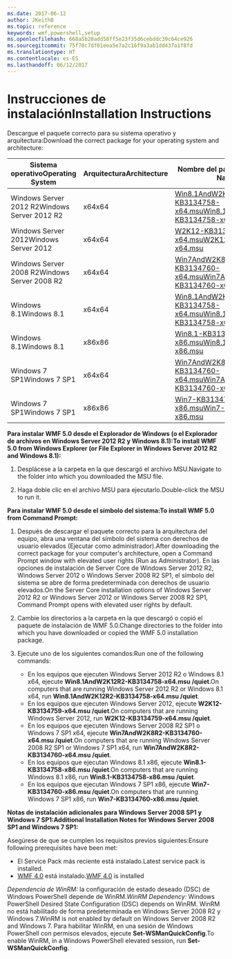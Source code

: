 ```yaml
---
ms.date: 2017-06-12
author: JKeithB
ms.topic: reference
keywords: wmf,powershell,setup
ms.openlocfilehash: 668a5b20add58ff5e23f35d6cebddc39c64ce926
ms.sourcegitcommit: 75f70c7df01eea5e7a2c16f9a3ab1dd437a1f8fd
ms.translationtype: HT
ms.contentlocale: es-ES
ms.lasthandoff: 06/12/2017
---
```

# <a name="installation-instructions"></a><span data-ttu-id="a046a-102">Instrucciones de instalación</span><span class="sxs-lookup"><span data-stu-id="a046a-102">Installation Instructions</span></span>

<span data-ttu-id="a046a-103">Descargue el paquete correcto para su sistema operativo y arquitectura:</span><span class="sxs-lookup"><span data-stu-id="a046a-103">Download the correct package for your operating system and architecture:</span></span>

| <span data-ttu-id="a046a-104">Sistema operativo</span><span class="sxs-lookup"><span data-stu-id="a046a-104">Operating System</span></span>       | <span data-ttu-id="a046a-105">Arquitectura</span><span class="sxs-lookup"><span data-stu-id="a046a-105">Architecture</span></span> | <span data-ttu-id="a046a-106">Nombre del paquete</span><span class="sxs-lookup"><span data-stu-id="a046a-106">Package Name</span></span>              | 
|------------------------|--------------|---------------------------| 
| <span data-ttu-id="a046a-107">Windows Server 2012 R2</span><span class="sxs-lookup"><span data-stu-id="a046a-107">Windows Server 2012 R2</span></span> | <span data-ttu-id="a046a-108">x64</span><span class="sxs-lookup"><span data-stu-id="a046a-108">x64</span></span>      | [<span data-ttu-id="a046a-109">Win8.1AndW2K12R2-KB3134758-x64.msu</span><span class="sxs-lookup"><span data-stu-id="a046a-109">Win8.1AndW2K12R2-KB3134758-x64.msu</span></span>](http://go.microsoft.com/fwlink/?LinkId=717507) | 
| <span data-ttu-id="a046a-110">Windows Server 2012</span><span class="sxs-lookup"><span data-stu-id="a046a-110">Windows Server 2012</span></span>    | <span data-ttu-id="a046a-111">x64</span><span class="sxs-lookup"><span data-stu-id="a046a-111">x64</span></span>      | [<span data-ttu-id="a046a-112">W2K12-KB3134759-x64.msu</span><span class="sxs-lookup"><span data-stu-id="a046a-112">W2K12-KB3134759-x64.msu</span></span>](http://go.microsoft.com/fwlink/?LinkId=717506) | 
| <span data-ttu-id="a046a-113">Windows Server 2008 R2</span><span class="sxs-lookup"><span data-stu-id="a046a-113">Windows Server 2008 R2</span></span> | <span data-ttu-id="a046a-114">x64</span><span class="sxs-lookup"><span data-stu-id="a046a-114">x64</span></span>      | [<span data-ttu-id="a046a-115">Win7AndW2K8R2-KB3134760-x64.msu</span><span class="sxs-lookup"><span data-stu-id="a046a-115">Win7AndW2K8R2-KB3134760-x64.msu</span></span>](http://go.microsoft.com/fwlink/?LinkId=717504) |
| <span data-ttu-id="a046a-116">Windows 8.1</span><span class="sxs-lookup"><span data-stu-id="a046a-116">Windows 8.1</span></span>            | <span data-ttu-id="a046a-117">x64</span><span class="sxs-lookup"><span data-stu-id="a046a-117">x64</span></span>          | [<span data-ttu-id="a046a-118">Win8.1AndW2K12R2-KB3134758-x64.msu</span><span class="sxs-lookup"><span data-stu-id="a046a-118">Win8.1AndW2K12R2-KB3134758-x64.msu</span></span>](http://go.microsoft.com/fwlink/?LinkId=717507) |
| <span data-ttu-id="a046a-119">Windows 8.1</span><span class="sxs-lookup"><span data-stu-id="a046a-119">Windows 8.1</span></span>            | <span data-ttu-id="a046a-120">x86</span><span class="sxs-lookup"><span data-stu-id="a046a-120">x86</span></span>          | [<span data-ttu-id="a046a-121">Win8.1-KB3134758-x86.msu</span><span class="sxs-lookup"><span data-stu-id="a046a-121">Win8.1-KB3134758-x86.msu</span></span>](http://go.microsoft.com/fwlink/?LinkID=717963) |
| <span data-ttu-id="a046a-122">Windows 7 SP1</span><span class="sxs-lookup"><span data-stu-id="a046a-122">Windows 7 SP1</span></span>          | <span data-ttu-id="a046a-123">x64</span><span class="sxs-lookup"><span data-stu-id="a046a-123">x64</span></span>          | [<span data-ttu-id="a046a-124">Win7AndW2K8R2-KB3134760-x64.msu</span><span class="sxs-lookup"><span data-stu-id="a046a-124">Win7AndW2K8R2-KB3134760-x64.msu</span></span>](http://go.microsoft.com/fwlink/?LinkId=717504) |
| <span data-ttu-id="a046a-125">Windows 7 SP1</span><span class="sxs-lookup"><span data-stu-id="a046a-125">Windows 7 SP1</span></span>          | <span data-ttu-id="a046a-126">x86</span><span class="sxs-lookup"><span data-stu-id="a046a-126">x86</span></span>          | [<span data-ttu-id="a046a-127">Win7-KB3134760-x86.msu</span><span class="sxs-lookup"><span data-stu-id="a046a-127">Win7-KB3134760-x86.msu</span></span>](http://go.microsoft.com/fwlink/?LinkID=717962) |


<span data-ttu-id="a046a-128">**Para instalar WMF 5.0 desde el Explorador de Windows (o el Explorador de archivos en Windows Server 2012 R2 y Windows 8.1):**</span><span class="sxs-lookup"><span data-stu-id="a046a-128">**To install WMF 5.0 from Windows Explorer (or File Explorer in Windows Server 2012 R2 and Windows 8.1):**</span></span>

1. <span data-ttu-id="a046a-129">Desplácese a la carpeta en la que descargó el archivo MSU.</span><span class="sxs-lookup"><span data-stu-id="a046a-129">Navigate to the folder into which you downloaded the MSU file.</span></span>

2. <span data-ttu-id="a046a-130">Haga doble clic en el archivo MSU para ejecutarlo.</span><span class="sxs-lookup"><span data-stu-id="a046a-130">Double-click the MSU to run it.</span></span>

<span data-ttu-id="a046a-131">**Para instalar WMF 5.0 desde el símbolo del sistema:**</span><span class="sxs-lookup"><span data-stu-id="a046a-131">**To install WMF 5.0 from Command Prompt:**</span></span> 

1. <span data-ttu-id="a046a-132">Después de descargar el paquete correcto para la arquitectura del equipo, abra una ventana del símbolo del sistema con derechos de usuario elevados (Ejecutar como administrador).</span><span class="sxs-lookup"><span data-stu-id="a046a-132">After downloading the correct package for your computer's architecture, open a Command Prompt window with elevated user rights (Run as Administrator).</span></span> <span data-ttu-id="a046a-133">En las opciones de instalación de Server Core de Windows Server 2012 R2, Windows Server 2012 o Windows Server 2008 R2 SP1, el símbolo del sistema se abre de forma predeterminada con derechos de usuario elevados.</span><span class="sxs-lookup"><span data-stu-id="a046a-133">On the Server Core installation options of Windows Server 2012 R2 or Windows Server 2012 or Windows Server 2008 R2 SP1, Command Prompt opens with elevated user rights by default.</span></span>

2. <span data-ttu-id="a046a-134">Cambie los directorios a la carpeta en la que descargó o copió el paquete de instalación de WMF 5.0.</span><span class="sxs-lookup"><span data-stu-id="a046a-134">Change directories to the folder into which you have downloaded or copied the WMF 5.0 installation package.</span></span>

3. <span data-ttu-id="a046a-135">Ejecute uno de los siguientes comandos:</span><span class="sxs-lookup"><span data-stu-id="a046a-135">Run one of the following commands:</span></span>
    - <span data-ttu-id="a046a-136">En los equipos que ejecuten Windows Server 2012 R2 o Windows 8.1 x64, ejecute **Win8.1AndW2K12R2-KB3134758-x64.msu /quiet**.</span><span class="sxs-lookup"><span data-stu-id="a046a-136">On computers that are running Windows Server 2012 R2 or Windows 8.1 x64, run **Win8.1AndW2K12R2-KB3134758-x64.msu /quiet**.</span></span>
    - <span data-ttu-id="a046a-137">En los equipos que ejecuten Windows Server 2012, ejecute **W2K12-KB3134759-x64.msu /quiet**.</span><span class="sxs-lookup"><span data-stu-id="a046a-137">On computers that are running Windows Server 2012, run **W2K12-KB3134759-x64.msu /quiet**.</span></span>
    - <span data-ttu-id="a046a-138">En los equipos que ejecuten Windows Server 2008 R2 SP1 o Windows 7 SP1 x64, ejecute **Win7AndW2K8R2-KB3134760-x64.msu /quiet**.</span><span class="sxs-lookup"><span data-stu-id="a046a-138">On computers that are running Windows Server 2008 R2 SP1 or Windows 7 SP1 x64, run **Win7AndW2K8R2-KB3134760-x64.msu /quiet**.</span></span>
    - <span data-ttu-id="a046a-139">En los equipos que ejecutan Windows 8.1 x86, ejecute **Win8.1-KB3134758-x86.msu /quiet**.</span><span class="sxs-lookup"><span data-stu-id="a046a-139">On computers that are running Windows 8.1 x86, run **Win8.1-KB3134758-x86.msu /quiet**.</span></span>
    - <span data-ttu-id="a046a-140">En los equipos que ejecutan Windows 7 SP1 x86, ejecute **Win7-KB3134760-x86.msu /quiet**.</span><span class="sxs-lookup"><span data-stu-id="a046a-140">On computers that are running Windows 7 SP1 x86, run **Win7-KB3134760-x86.msu /quiet**.</span></span>

<span data-ttu-id="a046a-141">**Notas de instalación adicionales para Windows Server 2008 SP1 y Windows 7 SP1:**</span><span class="sxs-lookup"><span data-stu-id="a046a-141">**Additional Installation Notes for Windows Server 2008 SP1 and Windows 7 SP1:**</span></span>

<span data-ttu-id="a046a-142">Asegúrese de que se cumplen los requisitos previos siguientes:</span><span class="sxs-lookup"><span data-stu-id="a046a-142">Ensure following prerequisites have been met:</span></span>
- <span data-ttu-id="a046a-143">El Service Pack más reciente está instalado.</span><span class="sxs-lookup"><span data-stu-id="a046a-143">Latest service pack is installed.</span></span>
- <span data-ttu-id="a046a-144">[WMF 4.0](http://www.microsoft.com/en-us/download/details.aspx?id=40855) está instalado.</span><span class="sxs-lookup"><span data-stu-id="a046a-144">[WMF 4.0](http://www.microsoft.com/en-us/download/details.aspx?id=40855) is installed</span></span>

<span data-ttu-id="a046a-145">*Dependencia de WinRM:* la configuración de estado deseado (DSC) de Windows PowerShell depende de WinRM.</span><span class="sxs-lookup"><span data-stu-id="a046a-145">*WinRM Dependency:* Windows PowerShell Desired State Configuration (DSC) depends on WinRM.</span></span> <span data-ttu-id="a046a-146">WinRM no está habilitado de forma predeterminada en Windows Server 2008 R2 y Windows 7.</span><span class="sxs-lookup"><span data-stu-id="a046a-146">WinRM is not enabled by default on Windows Server 2008 R2 and Windows 7.</span></span> <span data-ttu-id="a046a-147">Para habilitar WinRM, en una sesión de Windows PowerShell con permisos elevados, ejecute **Set-WSManQuickConfig**.</span><span class="sxs-lookup"><span data-stu-id="a046a-147">To enable WinRM, in a Windows PowerShell elevated session, run **Set-WSManQuickConfig**.</span></span>


